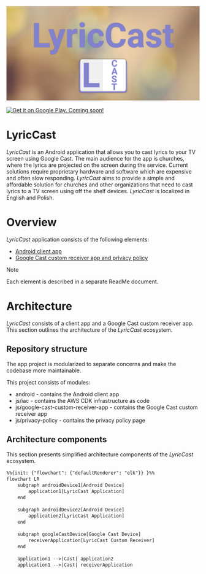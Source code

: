 ![LyricCast](docs/images/LyricCast-splash.png "LyricCast")

[<img src="https://play.google.com/intl/en_us/badges/static/images/badges/en_badge_web_generic.png" height="70" title="Coming soon!" alt="Get it on Google Play. Coming soon!">](https://play.google.com/store/apps/details?id=dev.thomas_kiljanczyk.lyriccast)

# LyricCast

*LyricCast* is an Android application that allows you to cast lyrics to your TV screen using Google
Cast.
The main audience for the app is churches, where the lyrics are projected on the screen during the
service.
Current solutions require proprietary hardware and software which are expensive and often slow
responding.
*LyricCast* aims to provide a simple and affordable solution for churches and other organizations
that need to cast
lyrics
to a TV screen using off the shelf devices.
*LyricCast* is localized in English and Polish.

# Overview

*LyricCast* application consists of the following elements:

* [Android client app](android)
* [Google Cast custom receiver app and privacy policy](js)

> [!NOTE]
> Each element is described in a separate ReadMe document.

# Architecture

*LyricCast* consists of a client app and a Google Cast custom receiver app.
This section outlines the architecture of the *LyricCast* ecosystem.

## Repository structure

The app project is modularized to separate concerns and make the codebase more maintainable.

This project consists of modules:

* android - contains the Android client app
* js/iac - contains the AWS CDK infrastructure as code
* js/google-cast-custom-receiver-app - contains the Google Cast custom receiver app
* js/privacy-policy - contains the privacy policy page

## Architecture components

This section presents simplified architecture components of the *LyricCast* ecosystem.

```mermaid
%%{init: {"flowchart": {"defaultRenderer": "elk"}} }%%
flowchart LR
    subgraph androidDevice1[Android Device]
        application1[LyricCast Application]
    end

    subgraph androidDevice2[Android Device]
        application2[LyricCast Application]
    end

    subgraph googleCastDevice[Google Cast Device]
        receiverApplication[LyricCast Custom Receiver]
    end

    application1 -->|Cast| application2
    application1 -->|Cast| receiverApplication
```
